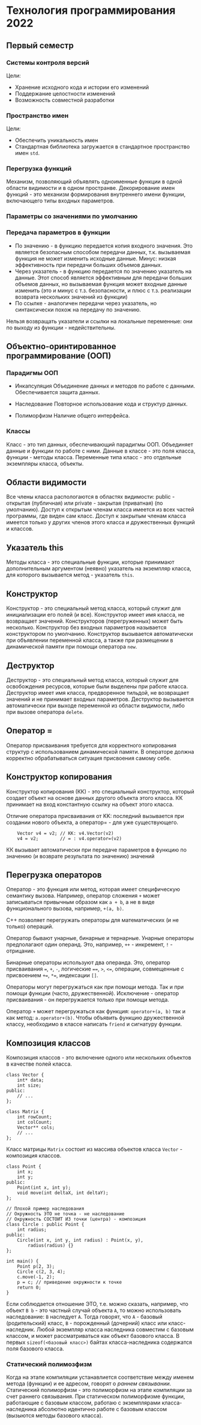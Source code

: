 # Технология программирования 2022

## Первый семестр

### Системы контроля версий

Цели: 
* Хранение исходного кода и истории его изменений
* Поддержание целостности изменений
* Возможность совместной разработки

### Пространство имен

Цели:
* Обеспечить уникальность имен
* Стандартная библиотека загружается в стандартное пространство имен `std`.


### Перегрузка функций

Механизм, позволяющий объявлять одноименные функции в одной области видимости 
и в одном пространве.
Декорирование имен функций - это механизм формирования внутреннего имени
функции, включающего типы входных параметров.

### Параметры со значениями по умолчанию

### Передача параметров в функции
* По значению - в функцию передается копия входного значения. Это является 
безопасным способом передачи данных, т.к. вызываемая функция не может изменить 
исходные данные. Минус: низкая эффективность при передачи больших объемов данных.
* Через указатель - в функцию передается по значению указатель на данные.
Этот способ является эффективным для передачи больших объемов данных, но 
вызываемая функция может входные данные изменить (это и минус с т.з. безопасности,
и плюс с т.з. реализации возврата нескольких значений из функции)
* По ссылке - аналогичен передачи через указатель, но синтаксически похож на 
передачу по значению. 

Нельзя возвращать указатели и ссылки на локальные переменные: 
они по выходу из функции - недействительны.

## Объектно-оринтированное программирование (ООП)

### Парадигмы ООП

* Инкапсуляция
Объединение данных и методов по работе с данными. Обеспечивается защита 
данных.

* Наследование
Повторное использование кода и структур данных.

* Полиморфизм
Наличие общего интерфейса.

### Классы

Класс - это тип данных, обеспечивающий парадигмы ООП. Объединяет данные 
и функции по работе с ними. 
Данные в классе - это поля класса, функции - методы класса.
Переменные типа класс - это отдельные экземпляры класса, объекты.

## Области видимости

Все члены класса распологаются в областях видимости: public - 
открытая (публичная) или private - закрытая (приватная) (по умолчанию).
Доступ к открытым членам класса имеется из всех частей программы, где
виден сам класс.
Доступ к закрытым членам класса имеется только у других членов этого класса
и дружественных функций и классов.

## Указатель this

Методы класса - это специальные функции, которые принимают дополнительным
аргументом (неявно) указатель на экземпляр класса, для которого вызывается
метод - указатель `this`.

## Конструктор

Конструктор - это специальный метод класса, который служит для инициализации
его полей (и все). Конструктор имеет имя класса, не возвращает значений.
Конструкторов (перегруженных) может быть несколько. Конструктор без входных
параметров называется конструктором по умолчанию.
Конструктор вызывается автоматически при объявлении переменной класса, 
а также при размещении в динамической памяти при помощи оператора `new`.

## Деструктор

Деструктор - это специальный метод класса, который служит для освобождения
ресурсов, которые были выделены при работе класса.
Деструктор имеет имя класса, предворенное тильдой, не возвращает значений и
не принимает входных параметров.
Деструктор вызывается автоматически при выходе переменной из области видимости,
либо при вызове оператора `delete`.

## Оператор =

Оператор присваивания требуется для корректного копирования структур
с использованием динамической памяти. В операторе должна
корректно обрабатываться ситуация присвоения самому себе.

## Конструктор копирования

Конструктор копирования (КК) - это специальный конструктор, который 
создает объект на основе данных другого объекта этого класса.
КК принимает на вход константную ссылку на объект этого класса.

Отличие оператора присваивания от KK: последний вызывается при
создании нового объекта, а оператор= - для уже существующего.
```
	Vector v4 = v2; // КК: v4.Vector(v2)
	v4 = v2;        // = : v4.operator=(v2)
```

КК вызывает автоматически при передаче параметров в функцию по значению
(и возврате результата по значению)
значений

## Перегрузка операторов

Оператор - это функция или метод, которая имеет специфическую
семантику вызова. Например, оператор сложения `+` может записываться
привычным образом как `a + b`, а не в виде функционального вызова,
например, `+(a, b)`.

С++ позволяет перегружать операторы для математических 
(и не только) операций.

Оператор бывают унарные, бинарные и тернарные.
Унарные операторы предполагают один операнд.
Это, например, `++` - инкремент, `!` - отрицание.

Бинарные операторы используют два операнда.
Это, оператор присваивания `=`, `+`, `-`, 
логические `==`, `>`, `<=`, операции, совмещенные
с присвоением `+=`, `*=`, индексации `[]`.

Операторы могут перегружаться как при помощи метода.
Так и при помощи функции (часто, дружественной).
Исключение - оператор присваивания - он перегружается
только при помощи метода.

Оператор `+` может перегружаться как функция: `operator+(a, b)`
так и как метод: `a.operator+(b)`.
Чтобы объявить функцию дружественной классу, необходимо
в классе написать `friend` и сигнатуру функции.

## Композиция классов

Композиция классов - это включение одного или нескольких объектов
в качестве полей класса.
```
class Vector {
    int* data;
    int size;
public:
    // ...
};

class Matrix {
    int rowCount;
    int colCount;
    Vector** cols;
    // ...
};
```
Класс матрицы `Matrix` состоит из массива объектов 
класса `Vector` - композиция классов.

```
class Point {
    int x;
    int y;
public:
    Point(int x, int y);
    void move(int deltaX, int deltaY);
};

// Плохой пример наследования
// Окружность ЭТО не точка - не наследование
// Окружность СОСТОИТ ИЗ точки (центра) - композиция
class Circle : public Point {
    int radius;
public:
    Circle(int x, int y, int radius) : Point(x, y), 
        radius(radius) {}
};

int main() {
    Point p(2, 3);
    Circle c(2, 3, 4);
    c.move(-1, 2);
    p = c; // приведение окружности к точке
    return 0;
}
```

Если соблюдается отношение ЭТО, т.е. можно сказать, например,
что объект `B b` - это частный случай объекта `A`, то можно
использовать наследование: `B` наследует `A`.
Тогда говорят, что `A` - базовый (родительский) класс,
`B` - порожденный (дочерний) класс или класс-наследник.
Любой экземпляр класса наследника совместим
с базовым классом, и может рассматриваться как 
объект базового класса.
В первых `sizeof(<базовый класс>)` байтах класса-наследника
содержатся поля базового класса.

### Статический полимозфизм

Когда на этапе компиляции устанавлиется соответствие между
именем метода (функции) и ее адресом, говорят о _раннем связывании_.
Статический полиморфизм - это полиморфизм на этапе компиляции за
счет раннего связывания.
При статическом полиморфизме функции, работающие с базовым классом,
работаю с экземплярами класса-наследника абсолютно идентично
работе с базовым классом (вызыются методы базового класса).




